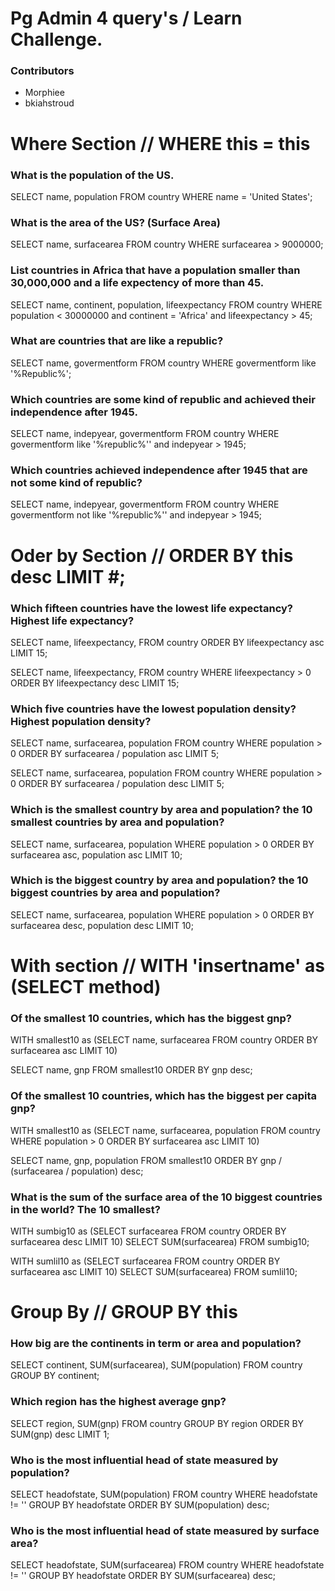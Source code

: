 # Pg Admin 4 query's / Learn Challenge.

### Contributors

  - Morphiee
  - bkiahstroud

# Where Section // WHERE this = this

### What is the population of the US.

  SELECT name, population FROM country WHERE name = 'United States';



### What is the area of the US? (Surface Area)

  SELECT name, surfacearea FROM country WHERE surfacearea > 9000000;



### List countries in Africa that have a population smaller than 30,000,000 and a life expectency of more than 45.

  SELECT name, continent, population, lifeexpectancy FROM country WHERE population < 30000000 and continent = 'Africa' and lifeexpectancy > 45;



### What are countries that are like a republic?

  SELECT name, govermentform FROM country WHERE govermentform like '%Republic%';



### Which countries are some kind of republic and achieved their independence after 1945.

  SELECT name, indepyear, govermentform FROM country WHERE govermentform like '%republic%'' and indepyear > 1945;



### Which countries achieved independence after 1945 that are not some kind of republic?

  SELECT name, indepyear, govermentform FROM country WHERE govermentform not like '%republic%'' and indepyear > 1945;



# Oder by Section // ORDER BY this desc LIMIT #;


### Which fifteen countries have the lowest life expectancy? Highest life expectancy?

  SELECT name, lifeexpectancy, FROM country ORDER BY lifeexpectancy asc LIMIT 15;

  SELECT name, lifeexpectancy, FROM country WHERE lifeexpectancy > 0 ORDER BY lifeexpectancy desc LIMIT 15;



### Which five countries have the lowest population density? Highest population density?

  SELECT name, surfacearea, population FROM country WHERE population > 0 ORDER BY surfacearea / population asc LIMIT 5;

  SELECT name, surfacearea, population FROM country WHERE population > 0 ORDER BY surfacearea / population desc LIMIT 5;



### Which is the smallest country by area and population? the 10 smallest countries by area and population?

  SELECT name, surfacearea, population WHERE population > 0 ORDER BY surfacearea asc, population asc LIMIT 10;



### Which is the biggest country by area and population? the 10 biggest countries by area and population?

  SELECT name, surfacearea, population WHERE population > 0 ORDER BY surfacearea desc, population desc LIMIT 10;



# With section // WITH 'insertname' as (SELECT method)


### Of the smallest 10 countries, which has the biggest gnp?

  WITH smallest10 as (SELECT name, surfacearea FROM country ORDER BY surfacearea asc LIMIT 10)

  SELECT name, gnp FROM smallest10 ORDER BY gnp desc;



### Of the smallest 10 countries, which has the biggest per capita gnp?

  WITH smallest10 as (SELECT name, surfacearea, population FROM country WHERE population > 0 ORDER BY surfacearea asc LIMIT 10)

  SELECT name, gnp, population FROM smallest10 ORDER BY gnp / (surfacearea / population) desc;


### What is the sum of the surface area of the 10 biggest countries in the world? The 10 smallest?

  WITH sumbig10 as (SELECT surfacearea FROM country ORDER BY surfacearea desc LIMIT 10)
  SELECT SUM(surfacearea) FROM sumbig10;

  WITH sumlil10 as (SELECT surfacearea FROM country ORDER BY surfacearea asc LIMIT 10)
  SELECT SUM(surfacearea) FROM sumlil10;

# Group By // GROUP BY this

### How big are the continents in term or area and population?

  SELECT continent, SUM(surfacearea), SUM(population) FROM country GROUP BY continent;


### Which region has the highest average gnp?

  SELECT region, SUM(gnp) FROM country GROUP BY region ORDER BY SUM(gnp) desc LIMIT 1;


### Who is the most influential head of state measured by population?

  SELECT headofstate, SUM(population) FROM country WHERE headofstate != '' GROUP BY headofstate ORDER BY SUM(population) desc;


### Who is the most influential head of state measured by surface area?

  SELECT headofstate, SUM(surfacearea) FROM country WHERE headofstate != '' GROUP BY headofstate ORDER BY SUM(surfacearea) desc;


###
